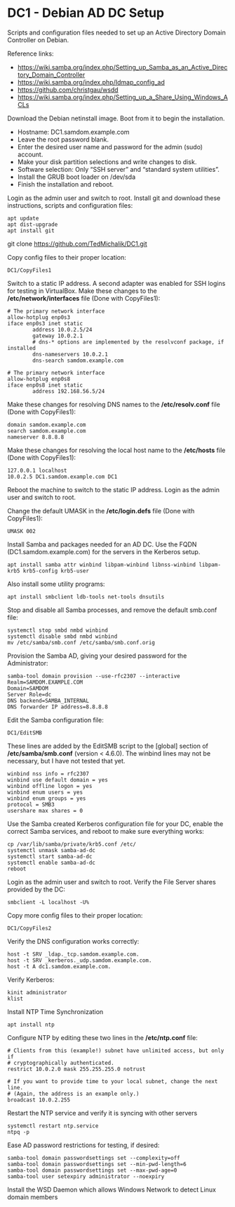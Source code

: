 # DC1 - Debian AD DC Setup
Scripts and configuration files needed to set up an Active Directory Domain Controller on Debian.

Reference links:

* https://wiki.samba.org/index.php/Setting_up_Samba_as_an_Active_Directory_Domain_Controller
* https://wiki.samba.org/index.php/Idmap_config_ad
* https://github.com/christgau/wsdd
* https://wiki.samba.org/index.php/Setting_up_a_Share_Using_Windows_ACLs

Download the Debian netinstall image. Boot from it to begin the installation.

* Hostname: DC1.samdom.example.com
* Leave the root password blank.
* Enter the desired user name and password for the admin (sudo) account.
* Make your disk partition selections and write changes to disk.
* Software selection: Only “SSH server” and “standard system utilities”.
* Install the GRUB boot loader on /dev/sda
* Finish the installation and reboot.

Login as the admin user and switch to root.
Install git and download these instructions, scripts and configuration files:
```
apt update
apt dist-upgrade
apt install git
```
git clone https://github.com/TedMichalik/DC1.git

Copy config files to their proper location:
```
DC1/CopyFiles1
```
Switch to a static IP address.
A second adapter was enabled for SSH logins for testing in VirtualBox.
Make these changes to the **/etc/network/interfaces** file (Done with CopyFiles1):
```
# The primary network interface
allow-hotplug enp0s3
iface enp0s3 inet static
        address 10.0.2.5/24
        gateway 10.0.2.1
        # dns-* options are implemented by the resolvconf package, if installed
        dns-nameservers 10.0.2.1
        dns-search samdom.example.com

# The primary network interface
allow-hotplug enp0s8
iface enp0s8 inet static
        address 192.168.56.5/24
```
Make these changes for resolving DNS names to the **/etc/resolv.conf** file (Done with CopyFiles1):
```
domain samdom.example.com
search samdom.example.com
nameserver 8.8.8.8
```
Make these changes for resolving the local host name to the **/etc/hosts** file (Done with CopyFiles1):
```
127.0.0.1 localhost
10.0.2.5 DC1.samdom.example.com DC1
```
Reboot the machine to switch to the static IP address.
Login as the admin user and switch to root.

Change the default UMASK in the **/etc/login.defs** file (Done with CopyFiles1):
```
UMASK 002
```
Install Samba and packages needed for an AD DC. Use the FQDN (DC1.samdom.example.com) for the servers in the Kerberos setup.
```
apt install samba attr winbind libpam-winbind libnss-winbind libpam-krb5 krb5-config krb5-user
```
Also install some utility programs:
```
apt install smbclient ldb-tools net-tools dnsutils
```
Stop and disable all Samba processes,  and remove the default smb.conf file:
```
systemctl stop smbd nmbd winbind
systemctl disable smbd nmbd winbind
mv /etc/samba/smb.conf /etc/samba/smb.conf.orig
```
Provision the Samba AD, giving your desired password for the Administrator:
```
samba-tool domain provision --use-rfc2307 --interactive
Realm=SAMDOM.EXAMPLE.COM
Domain=SAMDOM
Server Role=dc
DNS backend=SAMBA_INTERNAL
DNS forwarder IP address=8.8.8.8
```
Edit the Samba configuration file:
```
DC1/EditSMB
```
These lines are added by the EditSMB script to the [global] section of **/etc/samba/smb.conf** (version < 4.6.0).
The winbind lines may not be necessary, but I have not tested that yet.
```
winbind nss info = rfc2307
winbind use default domain = yes
winbind offline logon = yes
winbind enum users = yes
winbind enum groups = yes
protocol = SMB3
usershare max shares = 0
```
Use the Samba created Kerberos configuration file for your DC, enable the correct Samba services, and reboot to make sure everything works:
```
cp /var/lib/samba/private/krb5.conf /etc/
systemctl unmask samba-ad-dc
systemctl start samba-ad-dc
systemctl enable samba-ad-dc
reboot
```
Login as the admin user and switch to root.
Verify the File Server shares provided by the DC:
```
smbclient -L localhost -U%
```
Copy more config files to their proper location:
```
DC1/CopyFiles2
```
Verify the DNS configuration works correctly:
```
host -t SRV _ldap._tcp.samdom.example.com.
host -t SRV _kerberos._udp.samdom.example.com.
host -t A dc1.samdom.example.com.
```
Verify Kerberos:
```
kinit administrator
klist
```
Install NTP Time Synchronization
```
apt install ntp
```
Configure NTP by editing these two lines in the **/etc/ntp.conf** file:
```
# Clients from this (example!) subnet have unlimited access, but only if
# cryptographically authenticated.
restrict 10.0.2.0 mask 255.255.255.0 notrust

# If you want to provide time to your local subnet, change the next line.
# (Again, the address is an example only.)
broadcast 10.0.2.255
```
Restart the NTP service and verify it is syncing with other servers
```
systemctl restart ntp.service
ntpq -p
```
Ease AD password restrictions for testing, if desired:
```
samba-tool domain passwordsettings set --complexity=off
samba-tool domain passwordsettings set --min-pwd-length=6
samba-tool domain passwordsettings set --max-pwd-age=0
samba-tool user setexpiry administrator --noexpiry
```
Install the WSD Daemon which allows Windows Network to detect Linux domain members

